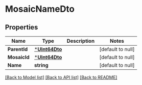 # MosaicNameDto

## Properties
Name | Type | Description | Notes
------------ | ------------- | ------------- | -------------
**ParentId** | [***UInt64Dto**](UInt64Dto.md) |  | [default to null]
**MosaicId** | [***UInt64Dto**](UInt64Dto.md) |  | [default to null]
**Name** | **string** |  | [default to null]

[[Back to Model list]](../README.md#documentation-for-models) [[Back to API list]](../README.md#documentation-for-api-endpoints) [[Back to README]](../README.md)


